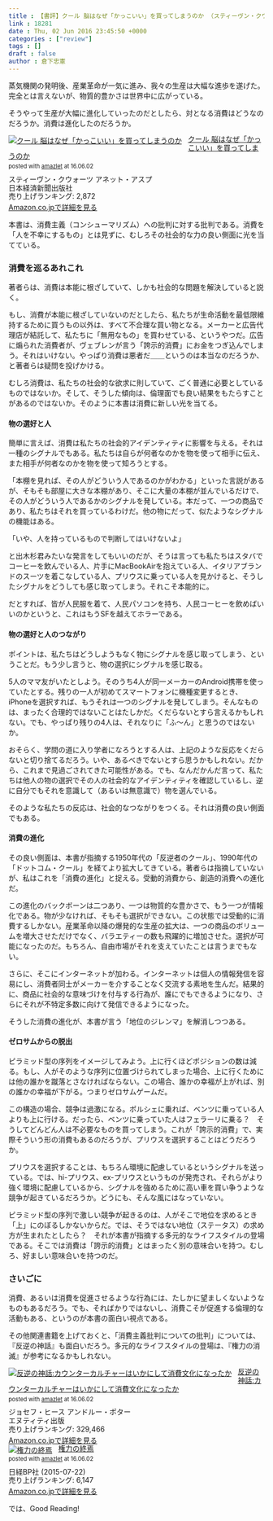 ```yaml
---
title : 【書評】クール 脳はなぜ「かっこいい」を買ってしまうのか （スティーヴン・クウォーツ、アネット・アスプ）
link : 18281
date : Thu, 02 Jun 2016 23:45:50 +0000
categories : ["review"]
tags : []
draft : false
author : 倉下忠憲
---
```


蒸気機関の発明後、産業革命が一気に進み、我々の生産は大幅な進歩を遂げた。完全とは言えないが、物質的豊かさは世界中に広がっている。

そうやって生産が大幅に進化していったのだとしたら、対となる消費はどうなのだろうか。消費は進化したのだろうか。

<div class="amazlet-box" style="margin-bottom:0px;"><div class="amazlet-image" style="float:left;margin:0px 12px 1px 0px;"><a href="http://www.amazon.co.jp/exec/obidos/ASIN/4532356911/rashita1000-22/ref=nosim/" name="amazletlink" target="_blank"><img src="http://ecx.images-amazon.com/images/I/51UqjwwKS4L._SL160_.jpg" alt="クール 脳はなぜ「かっこいい」を買ってしまうのか" style="border: none;" /></a></div><div class="amazlet-info" style="line-height:120%; margin-bottom: 10px"><div class="amazlet-name" style="margin-bottom:10px;line-height:120%"><a href="http://www.amazon.co.jp/exec/obidos/ASIN/4532356911/rashita1000-22/ref=nosim/" name="amazletlink" target="_blank">クール 脳はなぜ「かっこいい」を買ってしまうのか</a><div class="amazlet-powered-date" style="font-size:80%;margin-top:5px;line-height:120%">posted with <a href="http://www.amazlet.com/" title="amazlet" target="_blank">amazlet</a> at 16.06.02</div></div><div class="amazlet-detail">スティーヴン・クウォーツ アネット・アスプ <br />日本経済新聞出版社 <br />売り上げランキング: 2,872<br /></div><div class="amazlet-sub-info" style="float: left;"><div class="amazlet-link" style="margin-top: 5px"><a href="http://www.amazon.co.jp/exec/obidos/ASIN/4532356911/rashita1000-22/ref=nosim/" name="amazletlink" target="_blank">Amazon.co.jpで詳細を見る</a></div></div></div><div class="amazlet-footer" style="clear: left"></div></div>

本書は、消費主義（コンシューマリズム）への批判に対する批判である。消費を「人を不幸にするもの」とは見ずに、むしろその社会的な力の良い側面に光を当てている。

<H3>消費を巡るあれこれ</H3>

著者らは、消費は本能に根ざしていて、しかも社会的な問題を解決していると説く。

もし、消費が本能に根ざしていないのだとしたら、私たちが生命活動を最低限維持するために買うもの以外は、すべて不合理な買い物となる。メーカーと広告代理店が結託して、私たちに「無用なもの」を買わせている、というやつだ。広告に煽られた消費者が、ヴェブレンが言う「誇示的消費」にお金をつぎ込んでしまう。それはいけない。やっぱり消費は悪者だ＿＿というのは本当なのだろうか、と著者らは疑問を投げかける。

むしろ消費は、私たちの社会的な欲求に則していて、ごく普通に必要としているものではないか。そして、そうした傾向は、倫理面でも良い結果をもたらすことがあるのではないか。そのように本書は消費に新しい光を当てる。

<H4>物の選好と人</H4>

簡単に言えば、消費は私たちの社会的アイデンティティに影響を与える。それは一種のシグナルでもある。私たちは自らが何者なのかを物を使って相手に伝え、また相手が何者なのかを物を使って知ろうとする。

「本棚を見れば、その人がどういう人であるのかがわかる」といった言説があるが、そもそも部屋に大きな本棚があり、そこに大量の本棚が並んでいるだけで、その人がどういう人であるかのシグナルを発している。本だって、一つの商品であり、私たちはそれを買っているわけだ。他の物にだって、似たようなシグナルの機能はある。

「いや、人を持っているもので判断してはいけないよ」

と出木杉君みたいな発言をしてもいいのだが、そうは言っても私たちはスタバでコーヒーを飲んでいる人、片手にMacBookAirを抱えている人、イタリアブランドのスーツを着こなしている人、プリウスに乗っている人を見かけると、そうしたシグナルをどうしても感じ取ってしまう。それこそ本能的に。

だとすれば、皆が人民服を着て、人民パソコンを持ち、人民コーヒーを飲めばいいのかというと、これはもうSFを越えてホラーである。

<H4>物の選好と人のつながり</H4>

ポイントは、私たちはどうしようもなく物にシグナルを感じ取ってしまう、ということだ。もう少し言うと、物の選択にシグナルを感じ取る。

5人のママ友がいたとしよう。そのうち4人が同一メーカーのAndroid携帯を使っていたとする。残りの一人が初めてスマートフォンに機種変更するとき、iPhoneを選択すれば、もうそれは一つのシグナルを発してしまう。そんなものは、まったく合理的ではないことはたしかだ。くだらないとすら言えるかもしれない。でも、やっぱり残りの4人は、それなりに「ふ〜ん」と思うのではないか。

おそらく、学問の道に入り学者になろうとする人は、上記のような反応をくだらないと切り捨てるだろう。いや、あるべきでないとすら思うかもしれない。だから、これまで見過ごされてきた可能性がある。でも、なんだかんだ言って、私たちは他人の物の選択でその人の社会的なアイデンティティを確認しているし、逆に自分でもそれを意識して（あるいは無意識で）物を選んでいる。

そのような私たちの反応は、社会的なつながりをつくる。それは消費の良い側面でもある。

<H4>消費の進化</H4>

その良い側面は、本書が指摘する1950年代の「反逆者のクール」、1990年代の「ドットコム・クール」を経てより拡大してきている。著者らは指摘していないが、私はこれを「消費の進化」と捉える。受動的消費から、創造的消費への進化だ。

この進化のバックボーンは二つあり、一つは物質的な豊かさで、もう一つが情報化である。物が少なければ、そもそも選択ができない。この状態では受動的に消費するしかない。産業革命以降の爆発的な生産の拡大は、一つの商品のボリュームを増大させただけでなく、バラエティーの数も飛躍的に増加させた。選択が可能になったのだ。もちろん、自由市場がそれを支えていたことは言うまでもない。

さらに、そこにインターネットが加わる。インターネットは個人の情報発信を容易にし、消費者同士がメーカーを介することなく交流する素地を生んだ。結果的に、商品に社会的な意味づけを付与する行為が、誰にでもできるようになり、さらにそれが不特定多数に向けて発信できるようになった。

そうした消費の進化が、本書が言う「地位のジレンマ」を解消しつつある。

<H4>ゼロサムからの脱出</H4>

ピラミッド型の序列をイメージしてみよう。上に行くほどポジションの数は減る。もし、人がそのような序列に位置づけられてしまった場合、上に行くためには他の誰かを蹴落とさなければならない。この場合、誰かの幸福が上がれば、別の誰かの幸福が下がる。つまりゼロサムゲームだ。

この構造の場合、競争は過激になる。ポルシェに乗れば、ベンツに乗っている人よりも上に行ける。だったら、ベンツに乗っていた人はフェラーリに乗る？　そうしてどんどん人は不必要なものを買ってしまう。これが「誇示的消費」で、実際そういう形の消費もあるのだろうが、プリウスを選択することはどうだろうか。

プリウスを選択することは、もちろん環境に配慮しているというシグナルを送っている。では、hi-プリウス、ex-プリウスというものが発売され、それらがより強く環境に配慮しているから、シグナルを強めるために高い車を買い争うような競争が起きているだろうか。どうにも、そんな風にはなっていない。

ピラミッド型の序列で激しい競争が起きるのは、人がそこで地位を求めるとき「上」にのぼるしかないからだ。では、そうではない地位（ステータス）の求め方が生まれたとしたら？　それが本書が指摘する多元的なライフスタイルの登場である。そこでは消費は「誇示的消費」とはまったく別の意味合いを持つ。むしろ、好ましい意味合いを持つのだ。

<H3>さいごに</H3>

消費、あるいは消費を促進させるような行為には、たしかに望ましくないようなものもあるだろう。でも、そればかりではないし、消費こそが促進する倫理的な活動もある、というのが本書の面白い視点である。

その他関連書籍を上げておくと、「消費主義批判についての批判」については、『反逆の神話』も面白いだろう。多元的なライフスタイルの登場は、『権力の消滅』が参考になるかもしれない。

<div class="amazlet-box" style="margin-bottom:0px;"><div class="amazlet-image" style="float:left;margin:0px 12px 1px 0px;"><a href="http://www.amazon.co.jp/exec/obidos/ASIN/4757143206/rashita1000-22/ref=nosim/" name="amazletlink" target="_blank"><img src="http://ecx.images-amazon.com/images/I/41tV7msRsuL._SL160_.jpg" alt="反逆の神話:カウンターカルチャーはいかにして消費文化になったか" style="border: none;" /></a></div><div class="amazlet-info" style="line-height:120%; margin-bottom: 10px"><div class="amazlet-name" style="margin-bottom:10px;line-height:120%"><a href="http://www.amazon.co.jp/exec/obidos/ASIN/4757143206/rashita1000-22/ref=nosim/" name="amazletlink" target="_blank">反逆の神話:カウンターカルチャーはいかにして消費文化になったか</a><div class="amazlet-powered-date" style="font-size:80%;margin-top:5px;line-height:120%">posted with <a href="http://www.amazlet.com/" title="amazlet" target="_blank">amazlet</a> at 16.06.02</div></div><div class="amazlet-detail">ジョセフ・ヒース アンドルー・ポター <br />エヌティティ出版 <br />売り上げランキング: 329,466<br /></div><div class="amazlet-sub-info" style="float: left;"><div class="amazlet-link" style="margin-top: 5px"><a href="http://www.amazon.co.jp/exec/obidos/ASIN/4757143206/rashita1000-22/ref=nosim/" name="amazletlink" target="_blank">Amazon.co.jpで詳細を見る</a></div></div></div><div class="amazlet-footer" style="clear: left"></div></div>

<div class="amazlet-box" style="margin-bottom:0px;"><div class="amazlet-image" style="float:left;margin:0px 12px 1px 0px;"><a href="http://www.amazon.co.jp/exec/obidos/ASIN/B0126HKQUS/rashita1000-22/ref=nosim/" name="amazletlink" target="_blank"><img src="http://ecx.images-amazon.com/images/I/410M7AC%2BsSL._SL160_.jpg" alt="権力の終焉" style="border: none;" /></a></div><div class="amazlet-info" style="line-height:120%; margin-bottom: 10px"><div class="amazlet-name" style="margin-bottom:10px;line-height:120%"><a href="http://www.amazon.co.jp/exec/obidos/ASIN/B0126HKQUS/rashita1000-22/ref=nosim/" name="amazletlink" target="_blank">権力の終焉</a><div class="amazlet-powered-date" style="font-size:80%;margin-top:5px;line-height:120%">posted with <a href="http://www.amazlet.com/" title="amazlet" target="_blank">amazlet</a> at 16.06.02</div></div><div class="amazlet-detail">日経BP社 (2015-07-22)<br />売り上げランキング: 6,147<br /></div><div class="amazlet-sub-info" style="float: left;"><div class="amazlet-link" style="margin-top: 5px"><a href="http://www.amazon.co.jp/exec/obidos/ASIN/B0126HKQUS/rashita1000-22/ref=nosim/" name="amazletlink" target="_blank">Amazon.co.jpで詳細を見る</a></div></div></div><div class="amazlet-footer" style="clear: left"></div></div>


では、Good Reading!